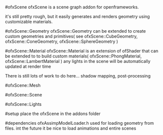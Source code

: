 #ofxScene
ofxScene is a scene graph addon for openframeworks.

it's still pretty rough, but it easily generates and renders geometry using customizable materials. 

#ofxScene::Geometry
ofxScene::Geometry can be extended to create custom geometries and primitives( see ofxScene::CubeGeometry, ofxScene::ConeGeometry, ofxScene::SphereGeometry )

#ofxScene::Material
ofxScene::Material is an extension of ofShader that can be extended to to build custom materials( ofxScene::PhongMaterial, ofxScene::LambertMaterial )
any lights in the scene will be automatically updated at render time

There is still lots of work to do here... shadow mapping, post-processing

#ofxScene::Mesh

#ofxScene::Scene

#ofxScene::Lights

#setup
place the ofxScene in the addons folder

#dependencies
ofxAssimpModelLoader.h used for loading geometry from files. int the future it be nice to load animations and entire scenes


